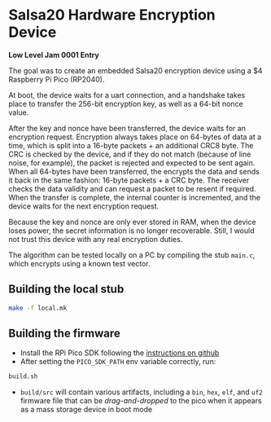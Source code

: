 # Salsa20 Hardware Encryption Device

**Low Level Jam 0001 Entry**

The goal was to create an embedded Salsa20 encryption device using a $4 Raspberry Pi Pico (RP2040).

At boot, the device waits for a uart connection, and a handshake takes place to transfer the 256-bit encryption key, as well as a 64-bit nonce value.

After the key and nonce have been transferred, the device waits for an encryption request. Encryption always takes place on 64-bytes of data at a time, which is split into a 16-byte packets + an additional CRC8 byte. The CRC is checked by the device, and if they do not match (because of line noise, for example), the packet is rejected and expected to be sent again. When all 64-bytes have been transferred, the encrypts the data and sends it back in the same fashion: 16-byte packets + a CRC byte. The receiver checks the data validity and can request a packet to be resent if required. When the transfer is complete, the internal counter is incremented, and the device waits for the next encryption request.

Because the key and nonce are only ever stored in RAM, when the device loses power, the secret information is no longer recoverable. Still, I would not trust this device with any real encryption duties.

The algorithm can be tested locally on a PC by compiling the stub `main.c`, which encrypts using a known test vector.

## Building the local stub

```bash
make -f local.mk
```

## Building the firmware

- Install the RPi Pico SDK following the [instructions on github](https://github.com/raspberrypi/pico-sdk)
- After setting the `PICO_SDK_PATH` env variable correctly, run:

```bash
build.sh
```

- `build/src` will contain various artifacts, including a `bin`, `hex`, `elf`, and `uf2` firmware file that can be *drag-and-dropped* to the pico when it appears as a mass storage device in boot mode
